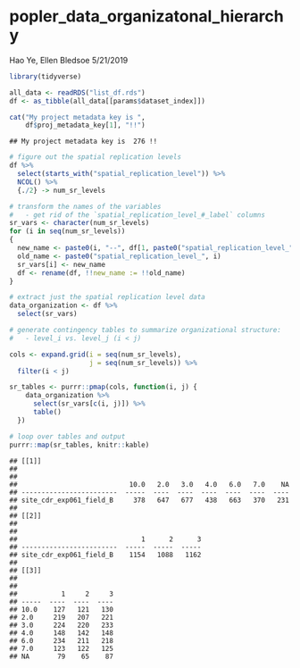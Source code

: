 popler\_data\_organizatonal\_hierarchy
================
Hao Ye, Ellen Bledsoe
5/21/2019

``` r
library(tidyverse)

all_data <- readRDS("list_df.rds")
df <- as_tibble(all_data[[params$dataset_index]])

cat("My project metadata key is ", 
    df$proj_metadata_key[1], "!!")
```

    ## My project metadata key is  276 !!

``` r
# figure out the spatial replication levels
df %>% 
  select(starts_with("spatial_replication_level")) %>%
  NCOL() %>%
  {./2} -> num_sr_levels
```

``` r
# transform the names of the variables
#   - get rid of the `spatial_replication_level_#_label` columns
sr_vars <- character(num_sr_levels)
for (i in seq(num_sr_levels))
{
  new_name <- paste0(i, "--", df[1, paste0("spatial_replication_level_", i, "_label")])
  old_name <- paste0("spatial_replication_level_", i)
  sr_vars[i] <- new_name
  df <- rename(df, !!new_name := !!old_name)
}
```

``` r
# extract just the spatial replication level data
data_organization <- df %>%
  select(sr_vars)
```

``` r
# generate contingency tables to summarize organizational structure:
#   - level_i vs. level_j (i < j)

cols <- expand.grid(i = seq(num_sr_levels), 
                    j = seq(num_sr_levels)) %>%
  filter(i < j)

sr_tables <- purrr::pmap(cols, function(i, j) {
    data_organization %>%
      select(sr_vars[c(i, j)]) %>%
      table()
  })
```

``` r
# loop over tables and output
purrr::map(sr_tables, knitr::kable)
```

    ## [[1]]
    ## 
    ## 
    ##                            10.0   2.0   3.0   4.0   6.0   7.0    NA
    ## ------------------------  -----  ----  ----  ----  ----  ----  ----
    ## site_cdr_exp061_field_B     378   647   677   438   663   370   231
    ## 
    ## [[2]]
    ## 
    ## 
    ##                               1      2      3
    ## ------------------------  -----  -----  -----
    ## site_cdr_exp061_field_B    1154   1088   1162
    ## 
    ## [[3]]
    ## 
    ## 
    ##           1     2     3
    ## -----  ----  ----  ----
    ## 10.0    127   121   130
    ## 2.0     219   207   221
    ## 3.0     224   220   233
    ## 4.0     148   142   148
    ## 6.0     234   211   218
    ## 7.0     123   122   125
    ## NA       79    65    87
